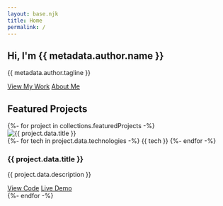 ```yaml
---
layout: base.njk
title: Home
permalink: /
---
```

<section class="hero">
    <div class="container">
        <h1>Hi, I'm {{ metadata.author.name }}</h1>
        <p>{{ metadata.author.tagline }}</p>
        <div class="hero-cta">
            <a href="/projects" class="cta-button">View My Work</a>
            <a href="/about" class="cta-button secondary">About Me</a>
        </div>
    </div>
</section>

<section class="section featured-projects">
    <div class="container">
        <h2>Featured Projects</h2>
        <div class="projects-grid">
            {%- for project in collections.featuredProjects -%}
            <div class="project-card">
                <img src="{{ project.data.image }}" alt="{{ project.data.title }}">
                <div class="project-card-content">
                    <div class="project-tags">
                        {%- for tech in project.data.technologies -%}
                        <span class="tech-tag">{{ tech }}</span>
                        {%- endfor -%}
                    </div>
                    <h3>{{ project.data.title }}</h3>
                    <p>{{ project.data.description }}</p>
                    <div class="project-links">
                        <a href="{{ project.data.github }}" class="github-link">View Code</a>
                        <a href="{{ project.data.demo }}" class="demo-link">Live Demo</a>
                    </div>
                </div>
            </div>
            {%- endfor -%}
        </div>
    </div>
</section>
